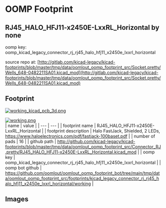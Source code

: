 # OOMP Footprint  
## RJ45_HALO_HFJ11-x2450E-LxxRL_Horizontal  by none  
  
oomp key: oomp_kicad_legacy_connector_rj_rj45_halo_hfj11_x2450e_lxxrl_horizontal  
  
source repo at: [http://gitlab.com/kicad-legacy/kicad-footprints/blob/master/tmp/data/oomlout_oomp_footprint_src/Socket.pretty/Wells_648-0482211SA01.kicad_mod](http://gitlab.com/kicad-legacy/kicad-footprints/blob/master/tmp/data/oomlout_oomp_footprint_src/Socket.pretty/Wells_648-0482211SA01.kicad_mod)  
## Footprint  
  
[![working_kicad_pcb_3d.png](working_kicad_pcb_3d_600.png)](working_kicad_pcb_3d.png)  
  
[![working.png](working_600.png)](working.png)  
| name | value | 
| --- | --- | 
| footprint name | RJ45_HALO_HFJ11-x2450E-LxxRL_Horizontal | 
| footprint description | Halo FastJack, Shielded, 2 LEDs, https://www.haloelectronics.com/pdf/fastjack-100baset.pdf | 
| number of pads | 16 | 
| github path | http://github.com/kicad-legacy/kicad-footprints/blob/master/tmp/data/oomlout_oomp_footprint_src/Connector_RJ.pretty/RJ45_HALO_HFJ11-x2450E-LxxRL_Horizontal.kicad_mod | 
| oomp key | oomp_kicad_legacy_connector_rj_rj45_halo_hfj11_x2450e_lxxrl_horizontal | 
| oomp bot github | https://github.com/oomlout/oomlout_oomp_footprint_bot/tree/main/tmp/data/oomlout_oomp_footprint_src/footprints/kicad_legacy_connector_rj_rj45_halo_hfj11_x2450e_lxxrl_horizontal/working | 
## Images  
